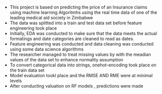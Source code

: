 - This project is based on predicting the price of an Insurance claims using machine learning Algoritmhs using the real time data of one of the leading medical aid society in Zimbabwe
- The data was splitted into a train and test data set before feature engineering took place
- Initially, EDA was conducted to make sure that the data meets the actual formatings and date categories are cleaned to read as dates.
- Feature engineering was conducted and data cleaning was conducted using some data science algorithms
- The researcher managed to treat missing values by with the meadian values of the data set to enhance normality assumption
- To convert categorical data into strings, onehot-encoding took place on the train data set
- Model evaluation tookl place and the RMSE AND RME were at minimal levels
- After conducting valuation on RF models , predictions were made 
